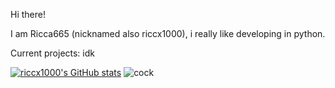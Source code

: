 Hi there!

I am Ricca665 (nicknamed also riccx1000), i really like developing in python.

Current projects: idk

[![riccx1000's GitHub stats](https://github-readme-stats.vercel.app/api?username=Ricca665&show_icons=true&theme=midnight-purple)](https://github.com/anuraghazra/github-readme-stats)
![cock](https://camo.githubusercontent.com/089712748b83842f6d7e8f1d8b928276cf2a0c32857d200189a757285986089c/68747470733a2f2f692e616c6578666c69706e6f74652e6465762f346839336775792e706e67)
